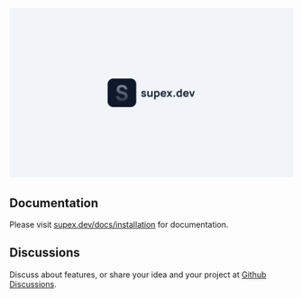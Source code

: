 ![⌛](https://raw.githubusercontent.com/sudoaugustin/supex/main/.github/assets/preview.png)

## Documentation

Please visit [supex.dev/docs/installation](https://www.supex.dev/docs/installation) for documentation.

## Discussions

Discuss about features, or share your idea and your project at [Github Discussions](https://github.com/sudoaugustin/supex/discussions/new/choose).
